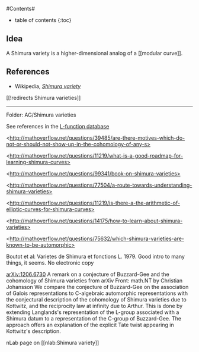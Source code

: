 
#Contents#
* table of contents
{:toc}

## Idea

A Shimura variety is a higher-dimensional analog of a [[modular curve]].

## References

* Wikipedia, _[Shimura variety](http://en.wikipedia.org/wiki/Shimura_variety)_

[[!redirects Shimura varieties]]

---
Folder: AG/Shimura varieties

See references in the [L-function database](http://mwaza.dyndns.org/apps/lfun/glossary.php?l=S)

&lt;http://mathoverflow.net/questions/39485/are-there-motives-which-do-not-or-should-not-show-up-in-the-cohomology-of-any-s>

&lt;http://mathoverflow.net/questions/11219/what-is-a-good-roadmap-for-learning-shimura-curves>

&lt;http://mathoverflow.net/questions/99341/book-on-shimura-varieties>

&lt;http://mathoverflow.net/questions/77504/a-route-towards-understanding-shimura-varieties>

&lt;http://mathoverflow.net/questions/11219/is-there-a-the-arithmetic-of-elliptic-curves-for-shimura-curves>

&lt;http://mathoverflow.net/questions/14175/how-to-learn-about-shimura-varieties>

&lt;http://mathoverflow.net/questions/75632/which-shimura-varieties-are-known-to-be-automorphic>

Boutot et al: Varietes de Shimura et fonctions L. 1979. Good intro to many things, it seems. No electronic copy

[arXiv:1206.6730](http://front.math.ucdavis.edu/1206.6730) A remark on a conjecture of Buzzard-Gee and the cohomology of Shimura varieties
from arXiv Front: math.NT by Christian Johansson
We compare the conjecture of Buzzard-Gee on the association of Galois
representations to C-algebraic automorphic representations with the conjectural
description of the cohomology of Shimura varieties due to Kottwitz, and the
reciprocity law at infinity due to Arthur. This is done by extending
Langlands's representation of the L-group associated with a Shimura datum to a
representation of the C-group of Buzzard-Gee. The approach offers an
explanation of the explicit Tate twist appearing in Kottwitz's description.

nLab page on [[nlab:Shimura variety]]
